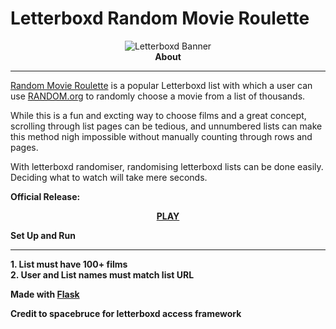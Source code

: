# Letterboxd Random Movie Roulette
<center><img src="https://a.ltrbxd.com/logos/letterboxd-logo-h-neg-rgb-1000px.png" alt="Letterboxd Banner"></center>
<head><center><b>About</b> </center></head>
<hr>
<p><a href="https://letterboxd.com/tobiasandersen2/list/random-movie-roulette/">Random Movie Roulette</a> is a popular Letterboxd list with which a user can use <a href="random.org">RANDOM.org</a> to randomly choose a movie from a list of thousands.</p>

While this is a fun and excting way to choose films and a great concept, scrolling through list pages can be tedious, and unnumbered lists can make this method nigh impossible without manually counting through rows and pages. 

With letterboxd randomiser, randomising letterboxd lists can be done easily. Deciding what to watch will take mere seconds. 

<b>Official Release:<b/> <p><center><b><a href="https://randommovieroulette.herokuapp.com">PLAY</a></b></center></p>

<b>Set Up and Run</b>
<hr>
1. List must have 100+ films<br>
2. User and List names must match list URL

Made with <a href="https://github.com/pallets/flask">Flask</a>

<p>Credit to spacebruce for letterboxd access framework</p>

